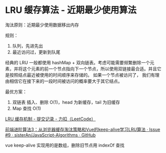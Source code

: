 # LRU 缓存算法 - 近期最少使用算法

淘汰原则：近期最少使用数据移出内存

规则：
1. 队列，先进先出
2. 最近访问过，更新到队尾

经典的 LRU 一般都使用 hashMap + 双向链表。考虑可能需要频繁删除一个元素，并将这个元素的前一个节点指向下一个节点，所以使用双链接最合适。并且它是按照结点最近被使用的时间顺序来存储的。 如果一个节点被访问了， 我们有理由相信它在接下来的一段时间被访问的概率要大于其它结点。

最优方案：
1. 双链表 插入、删除 O(1)，head 为新缓存，tail 为旧缓存
2. Map 查找 O(1)

[LRU 缓存机制 - 提交记录 - 力扣（LeetCode）](https://leetcode-cn.com/submissions/detail/215182646/)

[前端进阶算法3：从浏览器缓存淘汰策略和Vue的keep-alive学习LRU算法 · Issue #9 · sisterAn/JavaScript-Algorithms · GitHub](https://github.com/sisterAn/JavaScript-Algorithms/issues/9)

vue keep-alive 实现用的是数组，删除旧节点用 indexOf 查找
